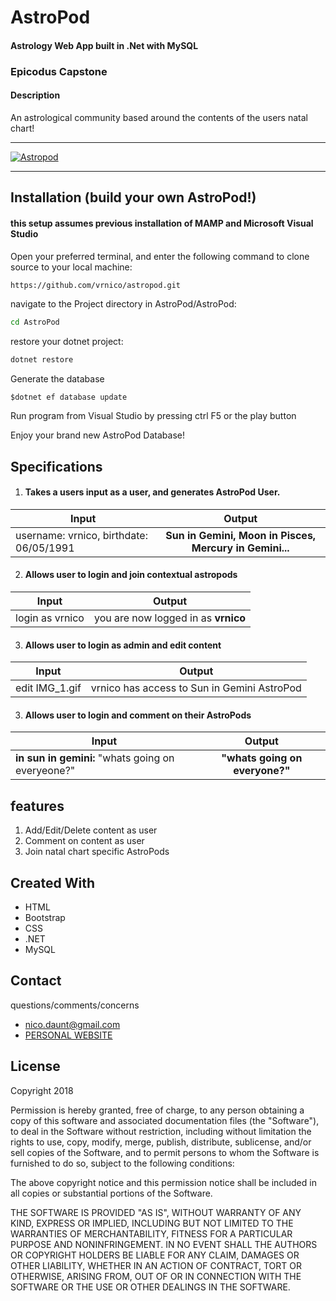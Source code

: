 AstroPod
==========
#### Astrology Web App built in .Net with MySQL

### Epicodus Capstone

#### Description
An astrological community based around the contents of the users natal chart!
***
[![Astropod](https://i.imgur.com/ALFWAaP.gif "Astropod")](https://i.imgur.com/ALFWAaP.gif "Astropod")
***

## Installation (build your own AstroPod!)

#### this setup assumes previous installation of MAMP and Microsoft Visual Studio



Open your preferred terminal, and enter the following command to clone source to your local machine:
```sh
https://github.com/vrnico/astropod.git
```

navigate to the Project directory in AstroPod/AstroPod:
```sh
cd AstroPod
```

restore your dotnet project:
```sh
dotnet restore
```

Generate the database
```
$dotnet ef database update
```
Run program from Visual Studio by pressing ctrl F5 or the play button


Enjoy your brand new AstroPod Database!



## Specifications

1. #### Takes a users input as a user, and generates AstroPod User.

| Input      | Output           |
| ------------- |:-------------:|
| username: vrnico, birthdate: 06/05/1991    | **Sun in Gemini, Moon in Pisces, Mercury in Gemini...** |


2. #### Allows user to login and join contextual astropods

| Input      | Output           |
| ------------- |:-------------:|
| login as vrnico    |you are now logged in as **vrnico**|

3. #### Allows user to login as admin and edit content

| Input      | Output           |
| ------------- |:-------------:|
| edit IMG_1.gif    | vrnico has access to Sun in Gemini AstroPod |

3. #### Allows user to login and comment on their AstroPods

| Input      | Output           |
| ------------- |:-------------:|
| **in sun in gemini:** "whats going on everyeone?"     |**"whats going on everyone?"**|





## features
1. Add/Edit/Delete content as user
2. Comment on content as user
3. Join natal chart specific AstroPods








## Created With
* HTML
* Bootstrap
* CSS
* .NET
* MySQL




## Contact
questions/comments/concerns
* [nico.daunt@gmail.com](mailto:nico.daunt@gmail.com)
* [PERSONAL WEBSITE](nicodaunt.com)




## License
Copyright 2018


Permission is hereby granted, free of charge, to any person obtaining a copy of this software and associated documentation files (the "Software"), to deal in the Software without restriction, including without limitation the rights to use, copy, modify, merge, publish, distribute, sublicense, and/or sell copies of the Software, and to permit persons to whom the Software is furnished to do so, subject to the following conditions:

The above copyright notice and this permission notice shall be included in all copies or substantial portions of the Software.

THE SOFTWARE IS PROVIDED "AS IS", WITHOUT WARRANTY OF ANY KIND, EXPRESS OR IMPLIED, INCLUDING BUT NOT LIMITED TO THE WARRANTIES OF MERCHANTABILITY, FITNESS FOR A PARTICULAR PURPOSE AND NONINFRINGEMENT. IN NO EVENT SHALL THE AUTHORS OR COPYRIGHT HOLDERS BE LIABLE FOR ANY CLAIM, DAMAGES OR OTHER LIABILITY, WHETHER IN AN ACTION OF CONTRACT, TORT OR OTHERWISE, ARISING FROM, OUT OF OR IN CONNECTION WITH THE SOFTWARE OR THE USE OR OTHER DEALINGS IN THE SOFTWARE.
